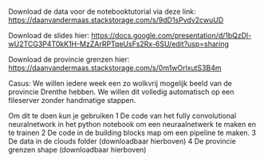 Download de data voor de notebooktutorial via deze link:
https://daanvandermaas.stackstorage.com/s/9dD1sPvdv2cwuUD

Download de slides hier:
https://docs.google.com/presentation/d/1bQzDl-wU2TCG3P4T0kK1H-MzZArRPTqeUsFs2Rx-6SU/edit?usp=sharing

Download de provincie grenzen hier:
https://daanvandermaas.stackstorage.com/s/0m1wOrlxutS3B4m



Casus:
We willen iedere week een zo wolkvrij mogelijk beeld van de provincie Drenthe hebben. We willen dit volledig automatisch op een fileserver zonder handmatige stappen.

Om dit te doen kun je gebruiken
1 De code van het fully convolutional neuralnetwork in het python notebook om een neuraalnetwerk te maken en te trainen
2 De code in de building blocks map om een pipeline te maken.
3 De data in de clouds folder (downloadbaar hierboven)
4 De provincie grenzen shape (downloadbaar hierboven)
